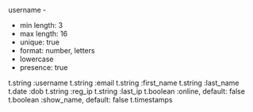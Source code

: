 username -
- min length: 3
- max length: 16
- unique: true
- format: number, letters 
- lowercase
- presence: true

t.string :username
      t.string :email
      t.string :first_name
      t.string :last_name
      t.date :dob
      t.string :reg_ip
      t.string :last_ip
      t.boolean :online, default: false
      t.boolean :show_name, default: false
      t.timestamps